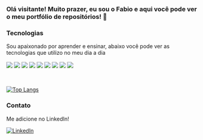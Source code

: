 ### Olá visitante! Muito prazer, eu sou o Fabio e aqui você pode ver o meu portfólio de repositórios! 💾

### Tecnologias

Sou apaixonado por aprender e ensinar, abaixo você pode ver as tecnologias que utilizo no meu dia a dia

<div style="display: inline_block">
  <img align="center"src="https://img.shields.io/badge/PHP-7A86B8?style=for-the-badge&logo=php&logoColor=white">
  <img align="center"src="https://img.shields.io/badge/Python-1F4462?style=for-the-badge&logo=python&logoColor=white">
  <img align="center"src="https://img.shields.io/badge/MySQL-479CAE?style=for-the-badge&logo=mysql&logoColor=white">
  <img align="center"src="https://img.shields.io/badge/PostgreSQL-336791?style=for-the-badge&logo=postgresql&logoColor=white">
  <img align="center" src="https://img.shields.io/badge/HTML-E54C21?style=for-the-badge&logo=html5&logoColor=white">
  <img align="center" src="https://img.shields.io/badge/CSS-214CE5?&style=for-the-badge&logo=css3&logoColor=white">
  <img align="center" src="https://img.shields.io/badge/JavaScript-FA9C28?style=for-the-badge&logo=javascript&logoColor=white">
  <img align="center" src="https://img.shields.io/badge/DigitalOcean-0069FF?style=for-the-badge&logo=digitalocean&logoColor=white">
  <img align="center" src="https://img.shields.io/badge/Amazon_AWS-FF9900?style=for-the-badge&logo=amazonaws&logoColor=white">
</div>
<br />
<br />

[![Top Langs](https://github-readme-stats.vercel.app/api/top-langs/?username=wdvlpr)](https://github.com/wdvlpr/github-readme-stats)

### Contato

Me adicione no LinkedIn!

[![LinkedIn](https://img.shields.io/badge/LinkedIn-0077B5?style=for-the-badge&logo=linkedin&logoColor=white)](https://www.linkedin.com/in/fabio-camara/)
